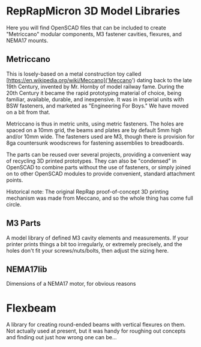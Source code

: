 # RepRapMicron 3D Model Libraries

Here you will find OpenSCAD files that can be included to create "Metriccano" modular components, M3 fastener cavities, flexures, and NEMA17 mounts.

## Metriccano
This is losely-based on a metal construction toy called [https://en.wikipedia.org/wiki/Meccano]('Meccano') dating back to the late 19th Century, invented by Mr. Hornby of model railway fame. During the 20th Century it became the rapid prototyping material of choice, being familiar, available, durable, and inexpensive. It was in imperial units with BSW fasteners, and marketed as "Engineering For Boys." We have moved on a bit from that.

Metriccano is thus in metric units, using metric fasteners. The holes are spaced on a 10mm grid, the beams and plates are by default 5mm high and/or 10mm wide. The fasteners used are M3, though there is provision for 8ga countersunk woodscrews for fastening assemblies to breadboards.

The parts can be reused over several projects, providing a convenient way of recycling 3D printed prototypes. They can also be "condensed" in OpenSCAD to combine parts without the use of fasteners, or simply joined on to other OpenSCAD modules to provide convenient, standard attachment points.

Historical note: The original RepRap proof-of-concept 3D printing mechanism was made from Meccano, and so the whole thing has come full circle.

## M3 Parts
A model library of defined M3 cavity elements and measurements. If your printer prints things a bit too irregularly, or extremely precisely, and the holes don't fit your screws/nuts/bolts, then adjust the sizing here.

## NEMA17lib
Dimensions of a NEMA17 motor, for obvious reasons

# Flexbeam
A library for creating round-ended beams with vertical flexures on them. Not actually used at present, but it was handy for roughing out concepts and finding out just how wrong one can be...
